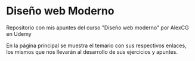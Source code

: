 # Diseño web Moderno

Repositorio con mis apuntes del curso "Diseño web moderno" por AlexCG en Udemy

En la página principal se muestra el temario con sus respectivos enlaces, los mismos que nos llevarán al desarrollo de sus ejercicios y apuntes.
